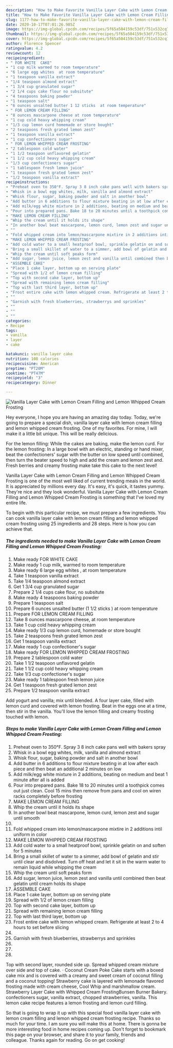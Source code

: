 ```yaml
---
description: "How to Make Favorite Vanilla Layer Cake with Lemon Cream Filling and Lemon Whipped Cream Frosting"
title: "How to Make Favorite Vanilla Layer Cake with Lemon Cream Filling and Lemon Whipped Cream Frosting"
slug: 1177-how-to-make-favorite-vanilla-layer-cake-with-lemon-cream-filling-and-lemon-whipped-cream-frosting
date: 2020-10-17T07:01:26.985Z
image: https://img-global.cpcdn.com/recipes/5f65a504159c53df/751x532cq70/vanilla-layer-cake-with-lemon-cream-filling-and-lemon-whipped-cream-frosting-recipe-main-photo.jpg
thumbnail: https://img-global.cpcdn.com/recipes/5f65a504159c53df/751x532cq70/vanilla-layer-cake-with-lemon-cream-filling-and-lemon-whipped-cream-frosting-recipe-main-photo.jpg
cover: https://img-global.cpcdn.com/recipes/5f65a504159c53df/751x532cq70/vanilla-layer-cake-with-lemon-cream-filling-and-lemon-whipped-cream-frosting-recipe-main-photo.jpg
author: Florence Spencer
ratingvalue: 4.2
reviewcount: 12
recipeingredient:
- " FOR WHITE  CAKE"
- "1 cup milk warmed to room temperature"
- "6 large egg whites  at room temperature"
- "1 teaspoon vanilla extract"
- "1/4 teaspoon almond extract"
- "1 3/4 cup granulated sugar"
- "2 1/4 cups cake flour no subsitute"
- "4 teaspoons baking powder"
- "1 teaspoon salt"
- "6 ounces unsalted butter 1 12 sticks  at room temperature"
- " FOR LEMON CREAM FILLING"
- "8 ounces mascarpone cheese at room temperature"
- "1 cup cold heavy whipping cream"
- "1/3 cup lemon curd homemade or store bought"
- "2 teaspoons fresh grated lemon zest"
- "1 teaspoon vanilla extract"
- "1 cup confectioners sugar"
- " FOR LEMON WHIPPED CREAM FROSTING"
- "2 tablespoon cold water"
- "1 1/2 teaspoon unflavored gelatin"
- "1 1/2 cup cold heavy whipping cream"
- "1/3 cup confectioners sugar"
- "1 tablespoon fresh lemon juice"
- "1 teaspoon fresh grated lemon zest"
- "1/2 teaspoon vanilla extract"
recipeinstructions:
- "Preheat oven to 350°F. Spray 3 8 inch cake pans well with bakers spray"
- "Whisk in a bowl egg whites, milk, vanilla and almond extract"
- "Whisk flour, sugar, baking powder and salt in another bowl"
- "Add butter in 6 additions to flour mixture beating in at low after each piece and then beat an additional 2 minutes on low"
- "Add milk/egg white mixture in 2 additions, beating on medium and beat 1 minute after all is added"
- "Pour into prepared pans. Bake 18 to 20 minutes until a toothpick comes out just clean. Cool 15 mins then remove from pans and cool on wiren racks completely  before frosting"
- "MAKE LEMON CREAM FILLING"
- "Whip the cream until it holds its shape"
- "In another bowl beat mascarpone, lemon curd, lemon zest and sugar until smooth"
- ""
- "Fold whipped cream into lemon/mascarpone mixtire in 2 additions intil uniform in color"
- "MAKE LEMON WHIPPED CREAM FROSTING"
- "Add cold water to a small heatproof bowl, sprinkle gelatin on and soften for 5 minutes"
- "Bring a small skillet of water to a simmer, add bowl of gelatin and stir until clear and disdolved. Turn off heat and let it sit in the warm water to remain liquid while whipping the cream"
- "Whip the cream until soft peaks form"
- "Add sugar, lemon juice, lemon zest and vanilla until combined then beat gelatin until cream holds its shape"
- "ASSEMBLE CAKE"
- "Place 1 cake layer, bottom up on serving plate"
- "Spread with 1/2 of lemon cream filling"
- "Top with second cake layer, bottom up"
- "Spread with remaining lemon cream filling"
- "Top with last third layer, bottom up"
- "Frost entire cake with lemon whipped cream. Refrigerate at least 2 to 4 hours to set before slicing"
- ""
- "Garnish with fresh blueberries, strawberrys and sprinkles"
- ""
- ""
- ""
categories:
- Recipe
tags:
- vanilla
- layer
- cake

katakunci: vanilla layer cake 
nutrition: 108 calories
recipecuisine: American
preptime: "PT20M"
cooktime: "PT47M"
recipeyield: "3"
recipecategory: Dinner

---
```



![Vanilla Layer Cake with Lemon Cream Filling and Lemon Whipped Cream Frosting](https://img-global.cpcdn.com/recipes/5f65a504159c53df/751x532cq70/vanilla-layer-cake-with-lemon-cream-filling-and-lemon-whipped-cream-frosting-recipe-main-photo.jpg)

Hey everyone, I hope you are having an amazing day today. Today, we're going to prepare a special dish, vanilla layer cake with lemon cream filling and lemon whipped cream frosting. One of my favorites. For mine, I will make it a little bit unique. This will be really delicious.

For the lemon filling: While the cakes are baking, make the lemon curd. For the lemon frosting: In a large bowl with an electric, standing or hand mixer, beat the confectioners&#39; sugar with the butter on low speed until combined, then turn the beater speed to high and add the cream and lemon zest and. Fresh berries and creamy frosting make take this cake to the next level!

Vanilla Layer Cake with Lemon Cream Filling and Lemon Whipped Cream Frosting is one of the most well liked of current trending meals in the world. It is appreciated by millions every day. It's easy, it's quick, it tastes yummy. They're nice and they look wonderful. Vanilla Layer Cake with Lemon Cream Filling and Lemon Whipped Cream Frosting is something that I've loved my entire life.


To begin with this particular recipe, we must prepare a few ingredients. You can cook vanilla layer cake with lemon cream filling and lemon whipped cream frosting using 25 ingredients and 28 steps. Here is how you can achieve that.

<!--inarticleads1-->

##### The ingredients needed to make Vanilla Layer Cake with Lemon Cream Filling and Lemon Whipped Cream Frosting:

1. Make ready  FOR WHITE  CAKE
1. Make ready 1 cup milk, warmed to room temperature
1. Make ready 6 large egg whites , at room temperature
1. Take 1 teaspoon vanilla extract
1. Take 1/4 teaspoon almond extract
1. Get 1 3/4 cup granulated sugar
1. Prepare 2 1/4 cups cake flour, no subsitute
1. Make ready 4 teaspoons baking powder
1. Prepare 1 teaspoon salt
1. Prepare 6 ounces unsalted butter (1 1/2 sticks ) at room temperature
1. Prepare  FOR LEMON CREAM FILLING
1. Take 8 ounces mascarpone cheese, at room temperature
1. Take 1 cup cold heavy whipping cream
1. Make ready 1/3 cup lemon curd, homemade or store bought
1. Take 2 teaspoons fresh grated lemon zest
1. Get 1 teaspoon vanilla extract
1. Make ready 1 cup confectioner&#39;s sugar
1. Make ready  FOR LEMON WHIPPED CREAM FROSTING
1. Prepare 2 tablespoon cold water
1. Take 1 1/2 teaspoon unflavored gelatin
1. Take 1 1/2 cup cold heavy whipping cream
1. Take 1/3 cup confectioner&#39;s sugar
1. Make ready 1 tablespoon fresh lemon juice
1. Get 1 teaspoon fresh grated lemon zest
1. Prepare 1/2 teaspoon vanilla extract


Add yogurt and vanilla; mix until blended. A four layer cake, filled with lemon curd and covered with lemon frosting. Beat in the eggs one at a time, then stir in the vanilla. You&#39;ll love the lemon filling and creamy frosting touched with lemon. 

<!--inarticleads2-->

##### Steps to make Vanilla Layer Cake with Lemon Cream Filling and Lemon Whipped Cream Frosting:

1. Preheat oven to 350°F. Spray 3 8 inch cake pans well with bakers spray
1. Whisk in a bowl egg whites, milk, vanilla and almond extract
1. Whisk flour, sugar, baking powder and salt in another bowl
1. Add butter in 6 additions to flour mixture beating in at low after each piece and then beat an additional 2 minutes on low
1. Add milk/egg white mixture in 2 additions, beating on medium and beat 1 minute after all is added
1. Pour into prepared pans. Bake 18 to 20 minutes until a toothpick comes out just clean. Cool 15 mins then remove from pans and cool on wiren racks completely  before frosting
1. MAKE LEMON CREAM FILLING
1. Whip the cream until it holds its shape
1. In another bowl beat mascarpone, lemon curd, lemon zest and sugar until smooth
1. 
1. Fold whipped cream into lemon/mascarpone mixtire in 2 additions intil uniform in color
1. MAKE LEMON WHIPPED CREAM FROSTING
1. Add cold water to a small heatproof bowl, sprinkle gelatin on and soften for 5 minutes
1. Bring a small skillet of water to a simmer, add bowl of gelatin and stir until clear and disdolved. Turn off heat and let it sit in the warm water to remain liquid while whipping the cream
1. Whip the cream until soft peaks form
1. Add sugar, lemon juice, lemon zest and vanilla until combined then beat gelatin until cream holds its shape
1. ASSEMBLE CAKE
1. Place 1 cake layer, bottom up on serving plate
1. Spread with 1/2 of lemon cream filling
1. Top with second cake layer, bottom up
1. Spread with remaining lemon cream filling
1. Top with last third layer, bottom up
1. Frost entire cake with lemon whipped cream. Refrigerate at least 2 to 4 hours to set before slicing
1. 
1. Garnish with fresh blueberries, strawberrys and sprinkles
1. 
1. 
1. 


Top with second layer, rounded side up. Spread whipped cream mixture over side and top of cake. · Coconut Cream Poke Cake starts with a boxed cake mix and is covered with a creamy and sweet cream of coconut filling and a coconut topping! Strawberry cake is layered with lemonade flavored frosting made with cream cheese, Cool Whip and marshmallow cream. Strawberry Layer Cake with Whipped Cream FrostingBunsen Burner Bakery. confectioners sugar, vanilla extract, chopped strawberries, vanilla. This lemon cake recipe features a lemon frosting and lemon curd filling. 

So that is going to wrap it up with this special food vanilla layer cake with lemon cream filling and lemon whipped cream frosting recipe. Thanks so much for your time. I am sure you will make this at home. There is gonna be more interesting food in home recipes coming up. Don't forget to bookmark this page on your browser, and share it to your family, friends and colleague. Thanks again for reading. Go on get cooking!
